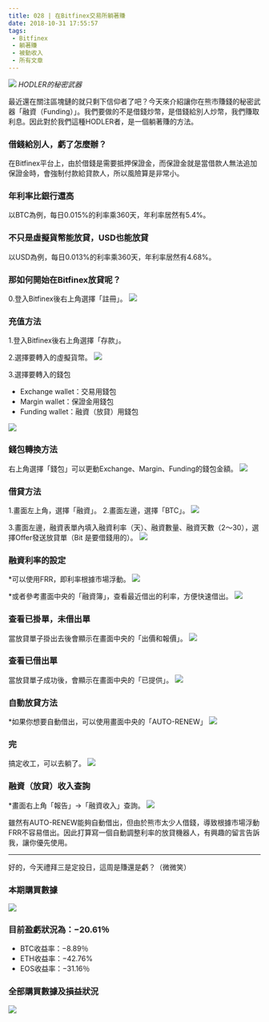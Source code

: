 ```yaml
---
title: 028 | 在Bitfinex交易所躺著賺
date: 2018-10-31 17:55:57
tags:
 - Bitfinex
 - 躺著賺
 - 被動收入
 - 所有文章
---
```

![](https://firebasestorage.googleapis.com/v0/b/blog-1f60b.appspot.com/o/28.gif?alt=media&token=46fd9f6f-2e45-4dc3-9305-de183b84d8ec)
*HODLER的秘密武器*

最近還在關注區塊鏈的就只剩下信仰者了吧？今天來介紹讓你在熊市賺錢的秘密武器「融資（Funding）」。我們要做的不是借錢炒幣，是借錢給別人炒幣，我們賺取利息。因此對於我們這種HODLER者，是一個躺著賺的方法。

### 借錢給別人，虧了怎麼辦？
在Bitfinex平台上，由於借錢是需要抵押保證金，而保證金就是當借款人無法追加保證金時，會強制付款給貸款人，所以風險算是非常小。

### 年利率比銀行還高
以BTC為例，每日0.015%的利率乘360天，年利率居然有5.4%。

### 不只是虛擬貨幣能放貸，USD也能放貸
以USD為例，每日0.013%的利率乘360天，年利率居然有4.68%。

### 那如何開始在Bitfinex放貸呢？
0.登入Bitfinex後右上角選擇「註冊」。
![](https://firebasestorage.googleapis.com/v0/b/blog-1f60b.appspot.com/o/028-p1.png?alt=media&token=507ba0aa-a2c7-41df-9b20-af7cd217ceba)

### 充值方法
1.登入Bitfinex後右上角選擇「存款」。

2.選擇要轉入的虛擬貨幣。
![](https://firebasestorage.googleapis.com/v0/b/blog-1f60b.appspot.com/o/028-p2.png?alt=media&token=e4bfcb06-5f33-4584-8fb9-d1077036a969)

3.選擇要轉入的錢包
- Exchange wallet：交易用錢包 
- Margin wallet：保證金用錢包 
- Funding wallet：融資（放貸）用錢包

![](https://firebasestorage.googleapis.com/v0/b/blog-1f60b.appspot.com/o/028-p3.png?alt=media&token=269830b9-5a3f-4a50-8deb-802ba885ba42)

### 錢包轉換方法
右上角選擇「錢包」可以更動Exchange、Margin、Funding的錢包金額。
![](https://firebasestorage.googleapis.com/v0/b/blog-1f60b.appspot.com/o/028-p4.png?alt=media&token=b156d3d1-75cd-4f33-921a-240dec66929c)


### 借貸方法
1.畫面左上角，選擇「融資」。
2.畫面左邊，選擇「BTC」。
![](https://firebasestorage.googleapis.com/v0/b/blog-1f60b.appspot.com/o/028-p5.png?alt=media&token=67332754-d355-4730-8d7b-53a47f5ade98)

3.畫面左邊，融資表單內填入融資利率（天）、融資數量、融資天數（2～30），選擇Offer發送放貸單（Bit 是要借錢用的）。
![](https://firebasestorage.googleapis.com/v0/b/blog-1f60b.appspot.com/o/028-p6.png?alt=media&token=5d82d9eb-a2ce-47d1-864c-aedeb452a453)

### 融資利率的設定
*可以使用FRR，即利率根據市場浮動。
![](https://firebasestorage.googleapis.com/v0/b/blog-1f60b.appspot.com/o/028-p7.png?alt=media&token=3762b7ce-201c-493e-84e5-0c34a48e5a1d)

*或者參考畫面中央的「融資簿」，查看最近借出的利率，方便快速借出。
![](https://firebasestorage.googleapis.com/v0/b/blog-1f60b.appspot.com/o/028-p8.png?alt=media&token=60f2e564-9b9e-409a-b08b-c6d044b7c51a)


### 查看已掛單，未借出單
當放貸單子掛出去後會顯示在畫面中央的「出價和報價」。
![](https://firebasestorage.googleapis.com/v0/b/blog-1f60b.appspot.com/o/028-p9.png?alt=media&token=c4a63a21-6e08-403a-b315-de655301233c)


### 查看已借出單
當放貸單子成功後，會顯示在畫面中央的「已提供」。
![](https://firebasestorage.googleapis.com/v0/b/blog-1f60b.appspot.com/o/028-p10.png?alt=media&token=677db8c5-d5db-482b-a305-a2dd5a03cb8d)


### 自動放貸方法
*如果你想要自動借出，可以使用畫面中央的「AUTO-RENEW」
![](https://firebasestorage.googleapis.com/v0/b/blog-1f60b.appspot.com/o/028-p11.png?alt=media&token=d7909c18-f486-4298-aaba-8235ea8997ef)

### 完
搞定收工，可以去躺了。
![](https://firebasestorage.googleapis.com/v0/b/blog-1f60b.appspot.com/o/28.gif?alt=media&token=46fd9f6f-2e45-4dc3-9305-de183b84d8ec)


### 融資（放貸）收入查詢
*畫面右上角「報告」->「融資收入」查詢。
![](https://firebasestorage.googleapis.com/v0/b/blog-1f60b.appspot.com/o/028-p12.png?alt=media&token=375326b7-859c-4477-a67c-4561f8418128)


雖然有AUTO-RENEW能夠自動借出，但由於熊市太少人借錢，導致根據市場浮動FRR不容易借出。因此打算寫一個自動調整利率的放貸機器人，有興趣的留言告訴我，讓你優先使用。

***


好的，今天禮拜三是定投日，這周是賺還是虧？（微微笑）
### 本期購買數據
![](https://firebasestorage.googleapis.com/v0/b/blog-1f60b.appspot.com/o/%E8%B4%AD%E4%B9%B0%E6%95%B0%E6%8D%AE028.png?alt=media&token=27a32aff-50e4-49f2-9f60-48a468770b5f)

### 目前盈虧狀況為：−20.61％
- BTC收益率：−8.89％
- ETH收益率：−42.76%
- EOS收益率：−31.16％

### 全部購買數據及損益狀況
![](https://firebasestorage.googleapis.com/v0/b/blog-1f60b.appspot.com/o/%E5%85%A8%E9%83%A8%E8%B4%AD%E4%B9%B0%E6%95%B0%E6%8D%AE%E5%8F%8A%E6%8D%9F%E7%9B%8A%E7%8A%B6%E5%86%B5028.png?alt=media&token=0d8360fb-3000-4ef1-863c-791b25434883)